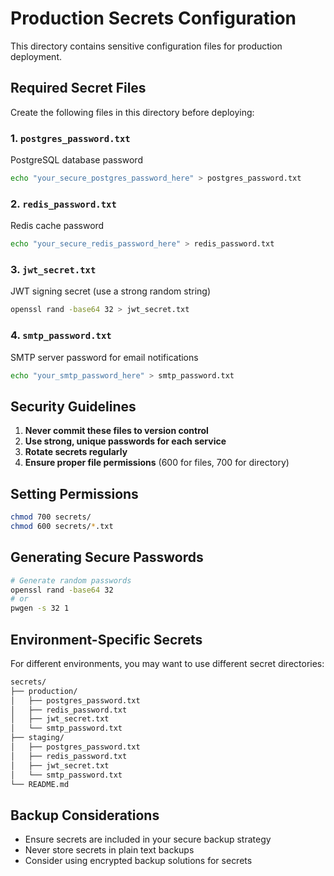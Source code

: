 # Production Secrets Configuration

This directory contains sensitive configuration files for production deployment.

## Required Secret Files

Create the following files in this directory before deploying:

### 1. `postgres_password.txt`
PostgreSQL database password
```bash
echo "your_secure_postgres_password_here" > postgres_password.txt
```

### 2. `redis_password.txt`
Redis cache password
```bash
echo "your_secure_redis_password_here" > redis_password.txt
```

### 3. `jwt_secret.txt`
JWT signing secret (use a strong random string)
```bash
openssl rand -base64 32 > jwt_secret.txt
```

### 4. `smtp_password.txt`
SMTP server password for email notifications
```bash
echo "your_smtp_password_here" > smtp_password.txt
```

## Security Guidelines

1. **Never commit these files to version control**
2. **Use strong, unique passwords for each service**
3. **Rotate secrets regularly**
4. **Ensure proper file permissions** (600 for files, 700 for directory)

## Setting Permissions

```bash
chmod 700 secrets/
chmod 600 secrets/*.txt
```

## Generating Secure Passwords

```bash
# Generate random passwords
openssl rand -base64 32
# or
pwgen -s 32 1
```

## Environment-Specific Secrets

For different environments, you may want to use different secret directories:

```bash
secrets/
├── production/
│   ├── postgres_password.txt
│   ├── redis_password.txt
│   ├── jwt_secret.txt
│   └── smtp_password.txt
├── staging/
│   ├── postgres_password.txt
│   ├── redis_password.txt
│   ├── jwt_secret.txt
│   └── smtp_password.txt
└── README.md
```

## Backup Considerations

- Ensure secrets are included in your secure backup strategy
- Never store secrets in plain text backups
- Consider using encrypted backup solutions for secrets